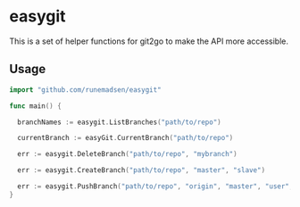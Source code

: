 # easygit

This is a set of helper functions for git2go to make the API more accessible.

## Usage

```go
import "github.com/runemadsen/easygit"

func main() {

  branchNames := easygit.ListBranches("path/to/repo")

  currentBranch := easyGit.CurrentBranch("path/to/repo")

  err := easygit.DeleteBranch("path/to/repo", "mybranch")

  err := easygit.CreateBranch("path/to/repo", "master", "slave")

  err := easygit.PushBranch("path/to/repo", "origin", "master", "user", "password")
}
```
